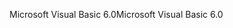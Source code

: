 <span data-ttu-id="cba0b-101">Microsoft Visual Basic 6.0</span><span class="sxs-lookup"><span data-stu-id="cba0b-101">Microsoft Visual Basic 6.0</span></span>